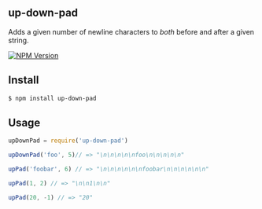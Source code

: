 ## up-down-pad
Adds a given number of newline characters to *both* before and after a given string.

[![NPM Version][npm-image]][npm-url]

## Install

```bash
$ npm install up-down-pad
```

## Usage

```js
upDownPad = require('up-down-pad')

upDownPad('foo', 5)// => "\n\n\n\n\nfoo\n\n\n\n\n"

upPad('foobar', 6) // => "\n\n\n\n\n\nfoobar\n\n\n\n\n\n"

upPad(1, 2) // => "\n\n1\n\n"

upPad(20, -1) // => "20"
```

[npm-image]: https://img.shields.io/npm/v/up-pad.svg
[npm-url]: https://npmjs.org/package/up-down-pad
